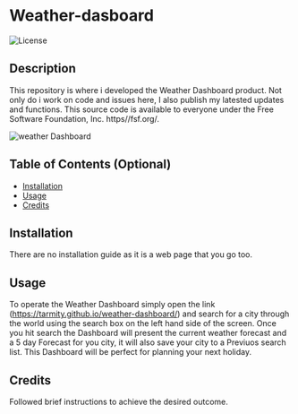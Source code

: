 # Weather-dasboard
![License](https://img.shields.io/github/license/tarmity/weather-dashboard)

## Description 

This repository is where i developed the Weather Dashboard product. Not only do i work on code and issues here, I also publish my latested updates and functions. This source code is available to everyone under the Free Software Foundation, Inc. https//fsf.org/.

![weather Dashboard](https://user-images.githubusercontent.com/38900138/85975579-d04fde80-ba1b-11ea-9060-b73503f788b7.png)

## Table of Contents (Optional)


* [Installation](#installation)
* [Usage](#usage)
* [Credits](#credits)


## Installation

There are no installation guide as it is a web page that you go too. 


## Usage 

To operate the Weather Dashboard simply open the link (https://tarmity.github.io/weather-dashboard/) and search for a city through the world using the search box on the left hand side of the screen. Once you hit search the Dashboard will present the current weather forecast and a 5 day Forecast for you city, it will also save your city to a Previuos search list. This Dashboard will be perfect for planning your next holiday.

## Credits

Followed brief instructions to achieve the desired outcome.

